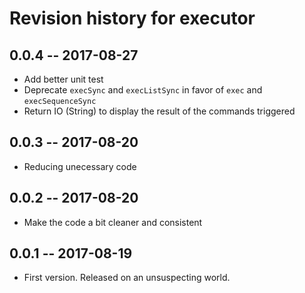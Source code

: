# Revision history for executor

## 0.0.4  -- 2017-08-27

* Add better unit test
* Deprecate `execSync` and `execListSync` in favor of `exec` and `execSequenceSync`
* Return IO (String) to display the result of the commands triggered

## 0.0.3  -- 2017-08-20

* Reducing unecessary code

## 0.0.2  -- 2017-08-20

* Make the code a bit cleaner and consistent

## 0.0.1  -- 2017-08-19

* First version. Released on an unsuspecting world.
